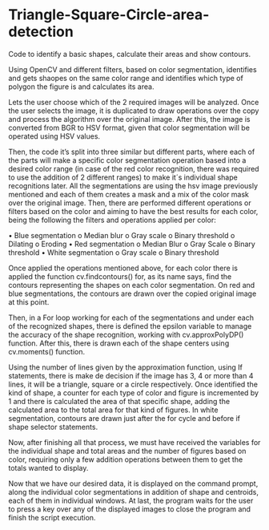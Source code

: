 # Triangle-Square-Circle-area-detection
Code to identify a basic shapes, calculate their areas and show contours.

Using OpenCV and different filters, based on color segmentation, identifies and gets shaopes on the same color range and identifies which type of polygon the figure is and calculates its area.

Lets the user choose which of the 2 required images will be analyzed. Once the user selects the image, it is duplicated to draw operations over the copy and 
process the algorithm over the original image. After this, the image is converted from BGR to HSV format, given that color segmentation will be operated using HSV values.

Then, the code it’s split into three similar but different parts, where each of the parts will make a 
specific color segmentation operation based into a desired color range (in case of the red color 
recognition, there was required to use the addition of 2 different ranges) to make it´s individual 
shape recognitions later. All the segmentations are using the hsv image previously mentioned and 
each of them creates a mask and a mix of the color mask over the original image. Then, there are 
performed different operations or filters based on the color and aiming to have the best results for 
each color, being the following the filters and operations applied per color:

• Blue segmentation
  o Median blur
  o Gray scale
  o Binary threshold
  o Dilating
  o Eroding
• Red segmentation
  o Median Blur
  o Gray Scale
  o Binary threshold
• White segmentation
  o Gray scale
  o Binary threshold
  
Once applied the operations mentioned above, for each color there is applied the function 
cv.findcontours() for, as its name says, find the contours representing the shapes on each color 
segmentation. On red and blue segmentations, the contours are drawn over the copied original 
image at this point. 

Then, in a For loop working for each of the segmentations and under each of the recognized 
shapes, there is defined the epsilon variable to manage the accuracy of the shape recognition, 
working with cv.approxPolyDP() function. After this, there is drawn each of the shape centers 
using cv.moments() function.

Using the number of lines given by the approximation function, using If statements, there is make 
de decision if the image has 3, 4 or more than 4 lines, it will be a triangle, square or a circle 
respectively. Once identified the kind of shape, a counter for each type of color and figure is 
incremented by 1 and there is calculated the area of that specific shape, adding the calculated 
area to the total area for that kind of figures. In white segmentation, contours are drawn just after 
the for cycle and before if shape selector statements.

Now, after finishing all that process, we must have received the variables for the individual shape 
and total areas and the number of figures based on color, requiring only a few addition operations 
between them to get the totals wanted to display.

Now that we have our desired data, it is displayed on the command prompt, along the individual 
color segmentations in addition of shape and centroids, each of them in individual windows.
At last, the program waits for the user to press a key over any of the displayed images to close the 
program and finish the script execution.

